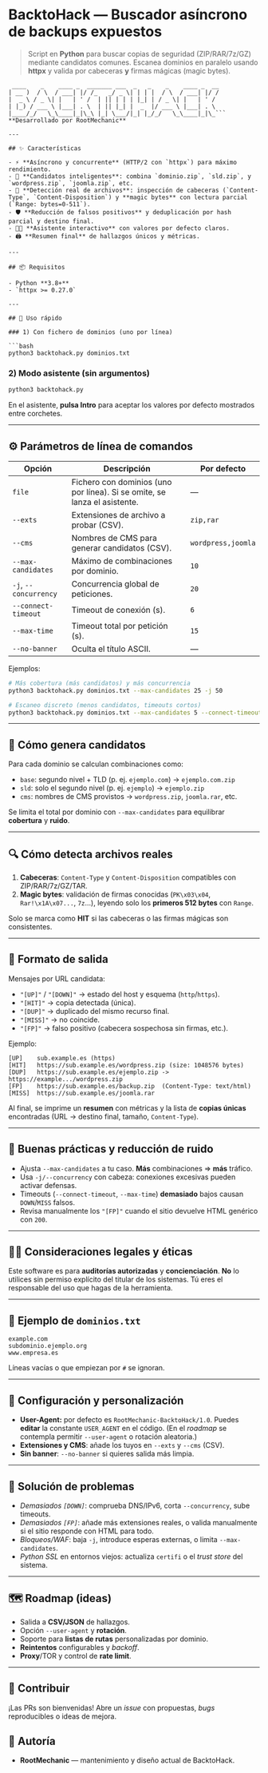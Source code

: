 # BacktoHack — Buscador asíncrono de backups expuestos

> Script en **Python** para buscar copias de seguridad (ZIP/RAR/7z/GZ) mediante candidatos comunes. Escanea dominios en paralelo usando **httpx** y valida por cabeceras **y** firmas mágicas (magic bytes).

```
 ____    _    ____ _  _______ ___  _   _    _    ____ _  __
| __ )  / \  / ___| |/ /_   _/ _ \| | | |  / \  / ___| |/ /
|  _ \ / _ \| |   | ' /  | || | | | |_| | / _ \| |   | ' / 
| |_) / ___ \ |___| . \  | || |_| |  _  |/ ___ \ |___| . \ 
|____/_/   \_\____|_|\_\ |_| \___/|_| |_/_/   \_\____|_|\_```
**Desarrollado por RootMechanic**

---

## ✨ Características

- ⚡ **Asíncrono y concurrente** (HTTP/2 con `httpx`) para máximo rendimiento.
- 🧠 **Candidatos inteligentes**: combina `dominio.zip`, `sld.zip`, y `wordpress.zip`, `joomla.zip`, etc.
- 🧪 **Detección real de archivos**: inspección de cabeceras (`Content-Type`, `Content-Disposition`) y **magic bytes** con lectura parcial (`Range: bytes=0-511`).
- 🛡️ **Reducción de falsos positivos** y deduplicación por hash parcial y destino final.
- 👨‍💻 **Asistente interactivo** con valores por defecto claros.
- 🖨️ **Resumen final** de hallazgos únicos y métricas.

---

## 📦 Requisitos

- Python **3.8+**
- `httpx >= 0.27.0`

---

## 🚀 Uso rápido

### 1) Con fichero de dominios (uno por línea)

```bash
python3 backtohack.py dominios.txt
```

### 2) Modo asistente (sin argumentos)

```bash
python3 backtohack.py
```

En el asistente, **pulsa Intro** para aceptar los valores por defecto mostrados entre corchetes.

---

## ⚙️ Parámetros de línea de comandos

| Opción | Descripción | Por defecto |
|---|---|---|
| `file` | Fichero con dominios (uno por línea). Si se omite, se lanza el asistente. | — |
| `--exts` | Extensiones de archivo a probar (CSV). | `zip,rar` |
| `--cms` | Nombres de CMS para generar candidatos (CSV). | `wordpress,joomla` |
| `--max-candidates` | Máximo de combinaciones por dominio. | `10` |
| `-j`, `--concurrency` | Concurrencia global de peticiones. | `20` |
| `--connect-timeout` | Timeout de conexión (s). | `6` |
| `--max-time` | Timeout total por petición (s). | `15` |
| `--no-banner` | Oculta el título ASCII. | — |

Ejemplos:

```bash
# Más cobertura (más candidatos) y más concurrencia
python3 backtohack.py dominios.txt --max-candidates 25 -j 50

# Escaneo discreto (menos candidatos, timeouts cortos)
python3 backtohack.py dominios.txt --max-candidates 5 --connect-timeout 3 --max-time 6
```

---

## 🧩 Cómo genera candidatos

Para cada dominio se calculan combinaciones como:

- `base`: segundo nivel + TLD (p. ej. `ejemplo.com`) → `ejemplo.com.zip`
- `sld`: solo el segundo nivel (p. ej. `ejemplo`) → `ejemplo.zip`
- `cms`: nombres de CMS provistos → `wordpress.zip`, `joomla.rar`, etc.

Se limita el total por dominio con `--max-candidates` para equilibrar **cobertura** y **ruido**.

---

## 🔍 Cómo detecta archivos reales

1. **Cabeceras**: `Content-Type` y `Content-Disposition` compatibles con ZIP/RAR/7z/GZ/TAR.
2. **Magic bytes**: validación de firmas conocidas (`PK\x03\x04`, `Rar!\x1A\x07...`, `7z`…), leyendo solo los **primeros 512 bytes** con `Range`.

Solo se marca como **HIT** si las cabeceras o las firmas mágicas son consistentes.

---

## 🧾 Formato de salida

Mensajes por URL candidata:

- `"[UP]"` / `"[DOWN]"` → estado del host y esquema (`http`/`https`).
- `"[HIT]"` → copia detectada (única).
- `"[DUP]"` → duplicado del mismo recurso final.
- `"[MISS]"` → no coincide.
- `"[FP]"` → falso positivo (cabecera sospechosa sin firmas, etc.).

Ejemplo:

```
[UP]    sub.example.es (https)
[HIT]   https://sub.example.es/wordpress.zip (size: 1048576 bytes)
[DUP]   https://sub.example.es/ejemplo.zip -> https://example.../wordpress.zip
[FP]    https://sub.example.es/backup.zip  (Content-Type: text/html)
[MISS]  https://sub.example.es/joomla.rar
```

Al final, se imprime un **resumen** con métricas y la lista de **copias únicas** encontradas (URL → destino final, tamaño, `Content-Type`).

---

## 🧪 Buenas prácticas y reducción de ruido

- Ajusta `--max-candidates` a tu caso. **Más** combinaciones ⇒ **más** tráfico.
- Usa `-j/--concurrency` con cabeza: conexiones excesivas pueden activar defensas.
- Timeouts (`--connect-timeout`, `--max-time`) **demasiado** bajos causan `DOWN`/`MISS` falsos.
- Revisa manualmente los `"[FP]"` cuando el sitio devuelve HTML genérico con `200`.

---

## 🕵️‍♂️ Consideraciones legales y éticas

Este software es para **auditorías autorizadas** y **concienciación**. **No** lo utilices sin permiso explícito del titular de los sistemas. Tú eres el responsable del uso que hagas de la herramienta.

---

## 📁 Ejemplo de `dominios.txt`

```
example.com
subdominio.ejemplo.org
www.empresa.es
```

Líneas vacías o que empiezan por `#` se ignoran.

---

## 🧰 Configuración y personalización

- **User-Agent:** por defecto es `RootMechanic-BacktoHack/1.0`. Puedes **editar** la constante `USER_AGENT` en el código. (En el *roadmap* se contempla permitir `--user-agent` o rotación aleatoria.)
- **Extensiones y CMS**: añade los tuyos en `--exts` y `--cms` (CSV).
- **Sin banner**: `--no-banner` si quieres salida más limpia.

---

## 🐛 Solución de problemas

- *Demasiados `[DOWN]`*: comprueba DNS/IPv6, corta `--concurrency`, sube timeouts.
- *Demasiados `[FP]`*: añade más extensiones reales, o valida manualmente si el sitio responde con HTML para todo.
- *Bloqueos/WAF*: baja `-j`, introduce esperas externas, o limita `--max-candidates`.
- *Python SSL* en entornos viejos: actualiza `certifi` o el *trust store* del sistema.

---

## 🗺️ Roadmap (ideas)

- Salida a **CSV/JSON** de hallazgos.
- Opción `--user-agent` y **rotación**.
- Soporte para **listas de rutas** personalizadas por dominio.
- **Reintentos** configurables y *backoff*.
- **Proxy**/TOR y control de **rate limit**.

---

## 🤝 Contribuir

¡Las PRs son bienvenidas! Abre un *issue* con propuestas, *bugs* reproducibles o ideas de mejora.


## 👤 Autoría

- **RootMechanic** — mantenimiento y diseño actual de BacktoHack.
